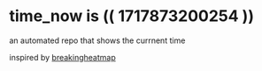 # time_now is (( 1717873200254 ))

an automated repo that shows the currnent time

inspired by [breakingheatmap](https://github.com/breakingheatmap/breakingheatmap)
